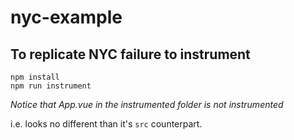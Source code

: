 # nyc-example

## To replicate NYC failure to instrument 
```
npm install
npm run instrument
```

*Notice that App.vue in the instrumented folder is not instrumented*

i.e. looks no different than it's `src` counterpart.